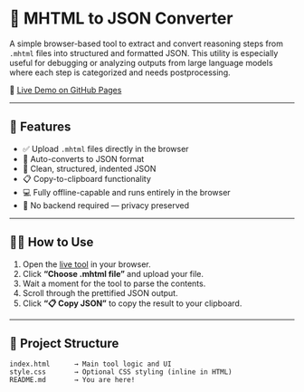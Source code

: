 # 📄 MHTML to JSON Converter

A simple browser-based tool to extract and convert reasoning steps from `.mhtml` files into structured and formatted JSON. This utility is especially useful for debugging or analyzing outputs from large language models where each step is categorized and needs postprocessing.

🚀 [Live Demo on GitHub Pages](https://<your-username>.github.io/mhtml-to-json-tool/)

---

## 🧩 Features

- ✅ Upload `.mhtml` files directly in the browser
- 🔄 Auto-converts to JSON format
- 🧹 Clean, structured, indented JSON
- 📋 Copy-to-clipboard functionality
- 💻 Fully offline-capable and runs entirely in the browser
- 🔐 No backend required — privacy preserved

---

## 🧑‍💻 How to Use

1. Open the [live tool](https://<your-username>.github.io/mhtml-to-json-tool/) in your browser.
2. Click **“Choose .mhtml file”** and upload your file.
3. Wait a moment for the tool to parse the contents.
4. Scroll through the prettified JSON output.
5. Click **“📋 Copy JSON”** to copy the result to your clipboard.

---

## 📂 Project Structure

```plaintext
index.html      → Main tool logic and UI
style.css       → Optional CSS styling (inline in HTML)
README.md       → You are here!
